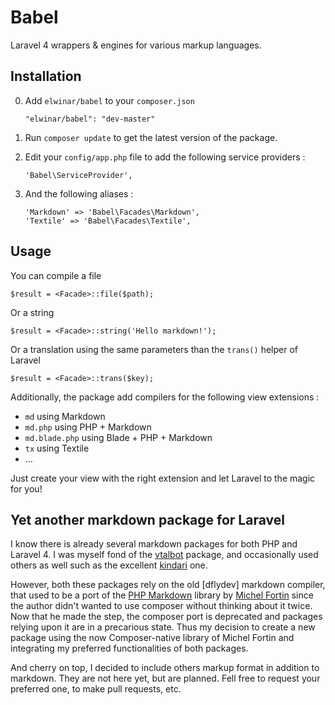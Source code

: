 # Babel

Laravel 4 wrappers &amp; engines for various markup languages.

## Installation

0. Add `elwinar/babel` to your `composer.json`

	`"elwinar/babel": "dev-master"`

0. Run `composer update` to get the latest version of the package.
0. Edit your `config/app.php` file to add the following service providers :

	```
	'Babel\ServiceProvider',
	```

0. And the following aliases :

	```
	'Markdown' => 'Babel\Facades\Markdown',
	'Textile' => 'Babel\Facades\Textile',
	```

## Usage

You can compile a file

```
$result = <Facade>::file($path);
```

Or a string

```
$result = <Facade>::string('Hello markdown!');
```

Or a translation using the same parameters than the `trans()` helper of Laravel

```
$result = <Facade>::trans($key);
```

Additionally, the package add compilers for the following view extensions :

- `md` using Markdown
- `md.php` using PHP + Markdown
- `md.blade.php` using Blade + PHP + Markdown
- `tx` using Textile
- …

Just create your view with the right extension and let Laravel to the magic for you!

## Yet another markdown package for Laravel

I know there is already several markdown packages for both PHP and Laravel 4. I was myself fond of the [vtalbot](https://github.com/vtalbot/markdown) package, and occasionally used others as well such as the excellent [kindari](https://github.com/Kindari/laravel-markdown) one.

However, both these packages rely on the old [dflydev] markdown compiler, that used to be a port of the [PHP Markdown](http://michelf.com/projects/php-markdown/) library by [Michel Fortin](http://michelf.com/) since the author didn't wanted to use composer without thinking about it twice. Now that he made the step, the composer port is deprecated and packages relying upon it are in a precarious state. Thus my decision to create a new package using the now Composer-native library of Michel Fortin and integrating my preferred functionalities of both packages.

And cherry on top, I decided to include others markup format in addition to markdown. They are not here yet, but are planned. Fell free to request your preferred one, to make pull requests, etc.

